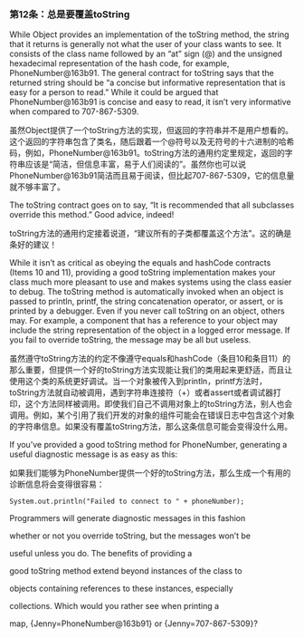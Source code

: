 ### 第12条：总是要覆盖toString

While Object provides an implementation of the toString method, the string that it returns is generally not what the user of your class wants to see. It consists of the class name followed by an “at” sign \(@\) and the unsigned hexadecimal representation of the hash code, for example, PhoneNumber@163b91. The general contract for toString says that the returned string should be “a concise but informative representation that is easy for a person to read.” While it could be argued that PhoneNumber@163b91 is concise and easy to read, it isn’t very informative when compared to 707-867-5309.

虽然Object提供了一个toString方法的实现，但返回的字符串并不是用户想看的。这个返回的字符串包含了类名，随后跟着一个@符号以及无符号的十六进制的哈希码，例如，PhoneNumber@163b91。toString方法的通用约定里规定，返回的字符串应该是“简洁，但信息丰富，易于人们阅读的”。虽然你也可以说PhoneNumber@163b91简洁而且易于阅读，但比起707-867-5309，它的信息量就不够丰富了。

The toString contract goes on to say, “It is recommended that all subclasses override this method.” Good advice, indeed!

toString方法的通用约定接着说道，“建议所有的子类都覆盖这个方法”。这的确是条好的建议！

While it isn’t as critical as obeying the equals and hashCode contracts \(Items 10 and 11\), providing a good toString implementation makes your class much more pleasant to use and makes systems using the class easier to debug. The toString method is automatically invoked when an object is passed to println, printf, the string concatenation operator, or assert, or is printed by a debugger. Even if you never call toString on an object, others may. For example, a component that has a reference to your object may include the string representation of the object in a logged error message. If you fail to override toString, the message may be all but useless.

虽然遵守toString方法的约定不像遵守equals和hashCode（条目10和条目11）的那么重要，但提供一个好的toString方法实现能让我们的类用起来更舒适，而且让使用这个类的系统更好调试。当一个对象被传入到println，printf方法时，toString方法就自动被调用，遇到字符串连接符（+）或者assert或者调试器打印，这个方法同样被调用。即使我们自己不调用对象上的toString方法，别人也会调用。例如，某个引用了我们开发的对象的组件可能会在错误日志中包含这个对象的字符串信息。如果没有覆盖toString方法，那么这条信息可能会变得没什么用。

If you’ve provided a good toString method for PhoneNumber, generating a useful diagnostic message is as easy as this:

如果我们能够为PhoneNumber提供一个好的toString方法，那么生成一个有用的诊断信息将会变得很容易：

```
System.out.println("Failed to connect to " + phoneNumber);
```



Programmers will generate diagnostic messages in this fashion

whether or not you override toString, but the messages won’t be

useful unless you do. The benefits of providing a

good toString method extend beyond instances of the class to

objects containing references to these instances, especially

collections. Which would you rather see when printing a

map, {Jenny=PhoneNumber@163b91} or {Jenny=707-867-5309}?

